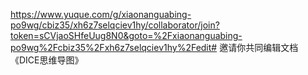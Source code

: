 https://www.yuque.com/g/xiaonanguabing-po9wg/cbiz35/xh6z7selqciev1hy/collaborator/join?token=sCVjaoSHfeUug8N0&goto=%2Fxiaonanguabing-po9wg%2Fcbiz35%2Fxh6z7selqciev1hy%2Fedit# 邀请你共同编辑文档《DICE思维导图》
